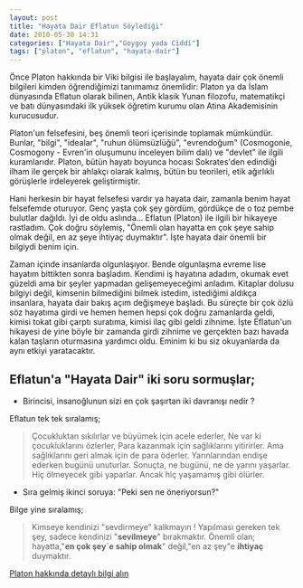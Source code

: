 ```yaml
---
layout: post
title: "Hayata Dair Eflatun Söylediği"
date: 2010-05-30 14:31
categories: ["Hayata Dair","Goygoy yada Ciddi"]
tags: ["platon", "eflatun", "hayata-dair"]
---
```


Önce Platon hakkında bir Viki bilgisi ile başlayalım, hayata dair çok önemli bilgileri kimden öğrendiğimizi tanımamız önemlidir: Platon ya da İslam dünyasında Eflatun olarak bilinen, Antik klasik Yunan filozofu, matematikçi ve batı dünyasındaki ilk yüksek öğretim kurumu olan Atina Akademisinin kurucusudur.

Platon'un felsefesini, beş önemli teori içerisinde toplamak mümkündür. Bunlar, "bilgi", "idealar", "ruhun ölümsüzlüğü", "evrendoğum" (Cosmogonie, Cosmogony - Evren'in oluşumunu inceleyen bilim dalı) ve "devlet" ile ilgili kuramlarıdır. Platon, bütün hayatı boyunca hocası Sokrates'den edindiği ilham ile gerçek bir ahlakçı olarak kalmış, bütün bu teorileri, etik ağırlıklı görüşlerle irdeleyerek geliştirmiştir.

Hani herkesin bir hayat felsefesi vardır ya hayata dair, zamanla benim hayat felsefemde oturuyor. Genç yaşta çok şey gördüm, gördükçe de o toz pembe bulutlar dağıldı. İyi de oldu aslında... Eflatun (Platon) ile ilgili bir hikayeye rastladım. Çok doğru söylemiş, "Önemli olan hayatta en çok şeye sahip olmak değil, en az şeye ihtiyaç duymaktır". İşte hayata dair önemli bir bilgiydi benim için.

Zaman içinde insanlarda olgunlaşıyor. Bende olgunlaşma evreme lise hayatım bittikten sonra başladım. Kendimi iş hayatına adadım, okumak evet güzeldi ama bir şeyler yapmadan gelişemeyeceğimi anladım. Kitaplar dolusu bilgiyi değil, kimsenin bilmediğini bilmek istedim, istediğimi aldıkça insanlara, hayata dair bakış açım değişmeye başladı. Bu süreçte bir çok özlü söz hayatıma girdi ve hemen hemen hepsi çok doğru zamanlarda geldi, kimisi tokat gibi çarptı suratıma, kimisi ilaç gibi geldi zihnime. İşte Eflatun'un hikayesi de yine böyle bir zamanda girdi zihnime ve gerçekten bazı havada kalan taşların oturmasına yardımcı oldu. Eminim ki bu siz okuyanlarda da aynı etkiyi yaratacaktır.

## Eflatun'a "Hayata Dair" iki soru sormuşlar;
- Birincisi, insanoğlunun sizi en çok şaşırtan iki davranışı nedir ?

Eflatun tek tek sıralamış;

> Çocukluktan sıkılırlar ve büyümek için acele ederler, Ne var ki çocukluklarını özlerler, Para kazanmak için sağlıklarını yitirirler. Ama sağlıklarını geri almak için de para öderler. Yarınlarından endişe ederken bugünü unuturlar. Sonuçta, ne bugünü, ne de yarını yaşarlar. Hiç ölmeyecek gibi yaparlar. Ancak hiç yaşamamış gibi ölürler.

- Sıra gelmiş ikinci soruya: "Peki sen ne öneriyorsun?"

Bilge yine sıralamış;

> Kimseye kendinizi "sevdirmeye" kalkmayın ! Yapılması gereken tek şey, sadece kendinizi "**sevilmeye**" bırakmaktır. Önemli olan; hayatta,"<strong>en çok şey´e sahip olmak</strong>" değil,"en az şey"e **ihtiyaç** duymaktır.

[Platon hakkında detaylı bilgi alın](https://tr.wikipedia.org/wiki/Platon)    
